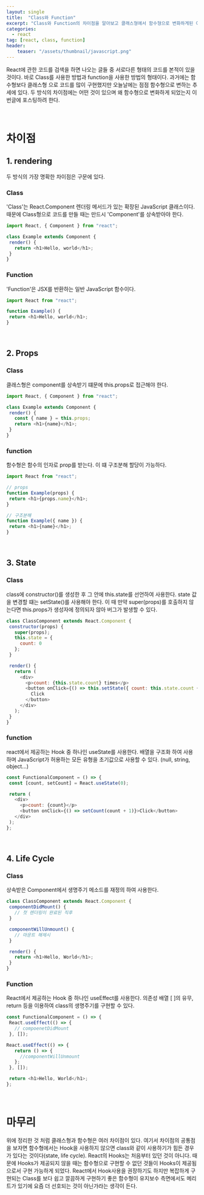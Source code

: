 ```yaml
---
layout: single
title:  "Class와 Function"
excerpt: "Class와 Function의 차이점을 알아보고 클래스형에서 함수형으로 변화하게된 이유를 살펴보자."
categories:
  - react
tag: [react, class, function]
header:
    teaser: "/assets/thumbnail/javascript.png"
---
```


React에 관한 코드를 검색을 하면 나오는 글들 중 서로다른 형태의 코드를 본적이 있을것이다. 바로 Class를 사용한 방법과 function을 사용한 방법의 형태이다. 과거에는 함수형보다 클래스형 으로 코드를 많이 구현했지만 오늘날에는 점점 함수형으로 변하는 추세에 있다. 두 방식의 차이점에는 어떤 것이 있으며 왜 함수형으로 변화하게 되었는지 이번글에 포스팅하려 한다.

<br/>

# 차이점
## 1. rendering
두 방식의 가장 명확한 차이점은 구문에 있다. 
### Class
'Class'는 React.Component 렌더링 메서드가 있는 확장된 JavaScript 클래스이다. 때문에 Class형으로 코드를 만들 때는 만드시 'Component'를 상속받아야 한다.
```javascript
import React, { Component } from "react";

class Example extends Component {
 render() {
   return <h1>Hello, world</h1>;
 }
}
```

### Function
'Function'은 JSX를 반환하는 일반 JavaScript 함수이다.
```javascript
import React from "react";

function Example() {
 return <h1>Hello, world</h1>;
}
```
<br/>

## 2. Props 
### Class
클래스형은 component를 상속받기 떄문에 this.props로 접근해야 한다.
```javascript
import React, { Component } from "react";

class Example extends Component {
 render() {
   const { name } = this.props;
   return <h1>{name}</h1>;
 }
}
```

### function
함수형은 함수의 인자로 prop를 받는다. 이 떄 구조분해 할당이 가능하다.
```javascript
import React from "react";

// props
function Example(props) {
 return <h1>{props.name}</h1>;
}

// 구조분해
function Example({ name }) {
 return <h1>{name}</h1>;
}
```
<br/>

## 3. State
### Class
class에 constructor()를 생성한 후 그 안에 this.state를 선언하여 사용한다. state 값을 변경할 떄는 setState()를 사용해야 한다. 이 때 만약 super(props)를 호출하지 않는다면 this.props가 생성자에 정의되자 않아 버그가 발생할 수 있다.
```javascript
class ClassComponent extends React.Component {
 constructor(props) {
   super(props);
   this.state = {
     count: 0
   };
 }

 render() {
   return (
     <div>
       <p>count: {this.state.count} times</p>
       <button onClick={() => this.setState({ count: this.state.count + 1 })}>
         Click
       </button>
     </div>
   );
 }
}
```

### function
react에서 제공하는 Hook 중 하나인 useState를 사용한다. 배열을 구조화 하여 사용하며 JavaScript가 허용하는 모든 유형을 초기값으로 사용할 수 있다. (null, string, object...)
```javascript
const FunctionalComponent = () => {
 const [count, setCount] = React.useState(0);

 return (
   <div>
     <p>count: {count}</p>
     <button onClick={() => setCount(count + 1)}>Click</button>
   </div>
 );
};
```
<br/>

## 4. Life Cycle
### Class
상속받은 Component에서 생명주기 메소드를 재정의 하여 사용한다. 

```javascript
class ClassComponent extends React.Component {
 componentDidMount() {
   // 첫 렌더링이 완료된 직후
 }

 componentWillUnmount() {
   // 마운트 해제시
 }

 render() {
   return <h1>Hello, World</h1>;
 }
}
```

### Function
React에서 제공하는 Hook 중 하나인 useEffect를 사용한다. 의존성 배열 [ ]의 유무, return 등을 이용하여 class의 생명주기를 구현할 수 있다.
```javascript
const FunctionalComponent = () => {
 React.useEffect(() => {
   // compoenetDidMount
 }, []);

React.useEffect(() => {
   return () => {
     //componentWillUnmount
   };
 }, []);

 return <h1>Hello, World</h1>;
};
```

<br/>

# 마무리
위에 정리한 것 처럼 클래스형과 함수형은 여러 차이점이 있다. 여기서 차이점의 공통점을 보자면 함수형에서는 Hook을 사용하지 않으면 class와 같이 사용하기가 힘든 경우가 있다는 것이다(state, life cycle). React의 Hooks는 처음부터 있던 것이 아니다. 때문에 Hooks가 제공되지 않을 때는 함수형으로 구현할 수 없던 것들이 Hooks이 제공됨으로서 구현 가능하게 되었다. React에서 Hook사용을 권장하기도 하지만 복잡하게 구현되는 Class를 보다 쉽고 깔끔하게 구현하기 좋은 함수형이 유지보수 측면에서도 메리트가 있기에 요즘 더 선호되는 것이 아닌가라는 생각이 든다.